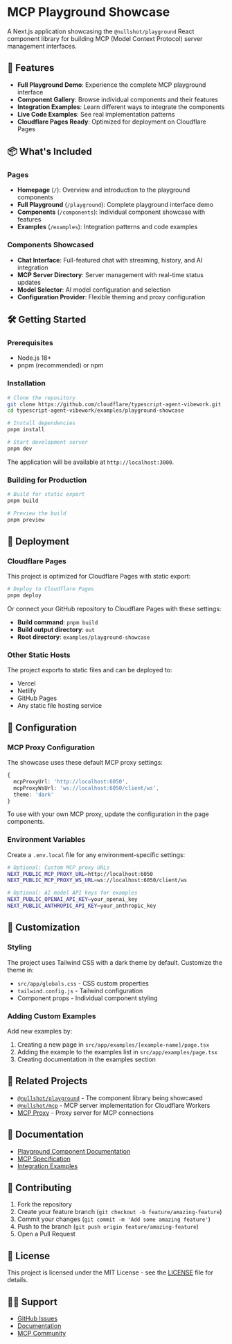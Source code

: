 # MCP Playground Showcase

A Next.js application showcasing the `@nullshot/playground` React component library for building MCP (Model Context Protocol) server management interfaces.

## 🚀 Features

- **Full Playground Demo**: Experience the complete MCP playground interface
- **Component Gallery**: Browse individual components and their features
- **Integration Examples**: Learn different ways to integrate the components
- **Live Code Examples**: See real implementation patterns
- **Cloudflare Pages Ready**: Optimized for deployment on Cloudflare Pages

## 📦 What's Included

### Pages

- **Homepage** (`/`): Overview and introduction to the playground components
- **Full Playground** (`/playground`): Complete playground interface demo
- **Components** (`/components`): Individual component showcase with features
- **Examples** (`/examples`): Integration patterns and code examples

### Components Showcased

- **Chat Interface**: Full-featured chat with streaming, history, and AI integration
- **MCP Server Directory**: Server management with real-time status updates
- **Model Selector**: AI model configuration and selection
- **Configuration Provider**: Flexible theming and proxy configuration

## 🛠️ Getting Started

### Prerequisites

- Node.js 18+
- pnpm (recommended) or npm

### Installation

```bash
# Clone the repository
git clone https://github.com/cloudflare/typescript-agent-vibework.git
cd typescript-agent-vibework/examples/playground-showcase

# Install dependencies
pnpm install

# Start development server
pnpm dev
```

The application will be available at `http://localhost:3000`.

### Building for Production

```bash
# Build for static export
pnpm build

# Preview the build
pnpm preview
```

## 🚀 Deployment

### Cloudflare Pages

This project is optimized for Cloudflare Pages with static export:

```bash
# Deploy to Cloudflare Pages
pnpm deploy
```

Or connect your GitHub repository to Cloudflare Pages with these settings:

- **Build command**: `pnpm build`
- **Build output directory**: `out`
- **Root directory**: `examples/playground-showcase`

### Other Static Hosts

The project exports to static files and can be deployed to:

- Vercel
- Netlify
- GitHub Pages
- Any static file hosting service

## 🔧 Configuration

### MCP Proxy Configuration

The showcase uses these default MCP proxy settings:

```typescript
{
  mcpProxyUrl: 'http://localhost:6050',
  mcpProxyWsUrl: 'ws://localhost:6050/client/ws',
  theme: 'dark'
}
```

To use with your own MCP proxy, update the configuration in the page components.

### Environment Variables

Create a `.env.local` file for any environment-specific settings:

```bash
# Optional: Custom MCP proxy URLs
NEXT_PUBLIC_MCP_PROXY_URL=http://localhost:6050
NEXT_PUBLIC_MCP_PROXY_WS_URL=ws://localhost:6050/client/ws

# Optional: AI model API keys for examples
NEXT_PUBLIC_OPENAI_API_KEY=your_openai_key
NEXT_PUBLIC_ANTHROPIC_API_KEY=your_anthropic_key
```

## 🎨 Customization

### Styling

The project uses Tailwind CSS with a dark theme by default. Customize the theme in:

- `src/app/globals.css` - CSS custom properties
- `tailwind.config.js` - Tailwind configuration
- Component props - Individual component styling

### Adding Custom Examples

Add new examples by:

1. Creating a new page in `src/app/examples/[example-name]/page.tsx`
2. Adding the example to the examples list in `src/app/examples/page.tsx`
3. Creating documentation in the examples section

## 🔗 Related Projects

- [`@nullshot/playground`](../../packages/playground) - The component library being showcased
- [`@nullshot/mcp`](../../packages/mcp) - MCP server implementation for Cloudflare Workers
- [MCP Proxy](../../packages/mcp-proxy) - Proxy server for MCP connections

## 📖 Documentation

- [Playground Component Documentation](../../packages/playground/README.md)
- [MCP Specification](https://spec.modelcontextprotocol.io/)
- [Integration Examples](./src/app/examples/page.tsx)

## 🤝 Contributing

1. Fork the repository
2. Create your feature branch (`git checkout -b feature/amazing-feature`)
3. Commit your changes (`git commit -m 'Add some amazing feature'`)
4. Push to the branch (`git push origin feature/amazing-feature`)
5. Open a Pull Request

## 📄 License

This project is licensed under the MIT License - see the [LICENSE](../../LICENSE) file for details.

## 🙋‍♂️ Support

- [GitHub Issues](https://github.com/cloudflare/typescript-agent-vibework/issues)
- [Documentation](../../README.md)
- [MCP Community](https://github.com/modelcontextprotocol)
